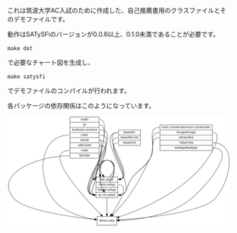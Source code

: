 これは筑波大学AC入試のために作成した、自己推薦書用のクラスファイルとそのデモファイルです。

動作はSATySFiのバージョンが0.0.6以上、0.1.0未満であることが必要です。

```
make dot
```

で必要なチャート図を生成し、

```
make satysfi
```

でデモファイルのコンパイルが行われます。



各パッケージの依存関係はこのようになっています。

![パッケージの依存関係図](dependent.png)
